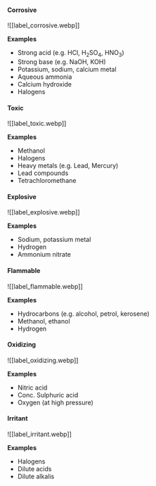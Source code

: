 #### Corrosive
![[label_corrosive.webp]]

**Examples**
- Strong acid (e.g. HCl, H<sub>2</sub>SO<sub>4</sub>, HNO<sub>3</sub>)
- Strong base (e.g. NaOH, KOH)
- Potassium, sodium, calcium metal
- Aqueous ammonia
- Calcium hydroxide
- Halogens

#### Toxic
![[label_toxic.webp]]

**Examples**
- Methanol
- Halogens
- Heavy metals (e.g. Lead, Mercury)
- Lead compounds
- Tetrachloromethane

#### Explosive
![[label_explosive.webp]]

**Examples**
- Sodium, potassium metal
- Hydrogen
- Ammonium nitrate

#### Flammable
![[label_flammable.webp]]

**Examples**
- Hydrocarbons (e.g. alcohol, petrol, kerosene)
- Methanol, ethanol
- Hydrogen

#### Oxidizing
![[label_oxidizing.webp]]

**Examples**
- Nitric acid
- Conc. Sulphuric acid
- Oxygen (at high pressure)

#### Irritant
![[label_irritant.webp]]

**Examples**
- Halogens
- Dilute acids
- Dilute alkalis
